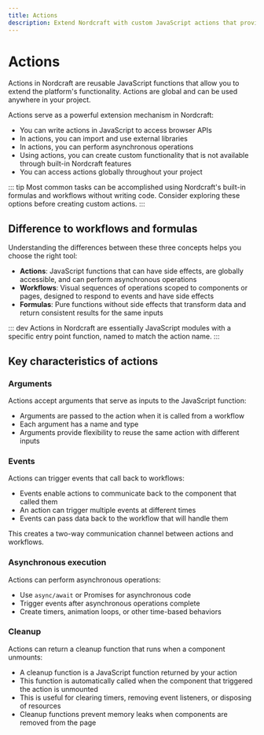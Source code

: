 ```yaml
---
title: Actions
description: Extend Nordcraft with custom JavaScript actions that provide global functionality, handle asynchronous operations, and integrate external libraries.
---
```


# Actions

Actions in Nordcraft are reusable JavaScript functions that allow you to extend the platform's functionality. Actions are global and can be used anywhere in your project.

Actions serve as a powerful extension mechanism in Nordcraft:

- You can write actions in JavaScript to access browser APIs
- In actions, you can import and use external libraries
- In actions, you can perform asynchronous operations
- Using actions, you can create custom functionality that is not available through built-in Nordcraft features
- You can access actions globally throughout your project

::: tip
Most common tasks can be accomplished using Nordcraft's built-in formulas and workflows without writing code. Consider exploring these options before creating custom actions.
:::

## Difference to workflows and formulas

Understanding the differences between these three concepts helps you choose the right tool:

- **Actions**: JavaScript functions that can have side effects, are globally accessible, and can perform asynchronous operations
- **Workflows**: Visual sequences of operations scoped to components or pages, designed to respond to events and have side effects
- **Formulas**: Pure functions without side effects that transform data and return consistent results for the same inputs

::: dev
Actions in Nordcraft are essentially JavaScript modules with a specific entry point function, named to match the action name.
:::

## Key characteristics of actions

### Arguments

Actions accept arguments that serve as inputs to the JavaScript function:

- Arguments are passed to the action when it is called from a workflow
- Each argument has a name and type
- Arguments provide flexibility to reuse the same action with different inputs

### Events

Actions can trigger events that call back to workflows:

- Events enable actions to communicate back to the component that called them
- An action can trigger multiple events at different times
- Events can pass data back to the workflow that will handle them

This creates a two-way communication channel between actions and workflows.

### Asynchronous execution

Actions can perform asynchronous operations:

- Use `async/await` or Promises for asynchronous code
- Trigger events after asynchronous operations complete
- Create timers, animation loops, or other time-based behaviors

### Cleanup

Actions can return a cleanup function that runs when a component unmounts:

- A cleanup function is a JavaScript function returned by your action
- This function is automatically called when the component that triggered the action is unmounted
- This is useful for clearing timers, removing event listeners, or disposing of resources
- Cleanup functions prevent memory leaks when components are removed from the page
